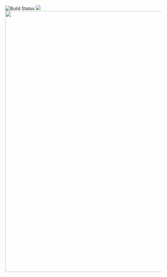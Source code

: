 <img src="https://travis-ci.org/Vla2d/frontend-project-lvl1.svg?branch=master" alt="Build Status" />
<a href="https://codeclimate.com/github/Vla2d/frontend-project-lvl1/maintainability"><img src="https://api.codeclimate.com/v1/badges/726d60cf1735b2d6f0f7/maintainability" /></a>
<a href="https://asciinema.org/a/272149"><img src="https://asciinema.org/a/14.png" width="836"/></a>
